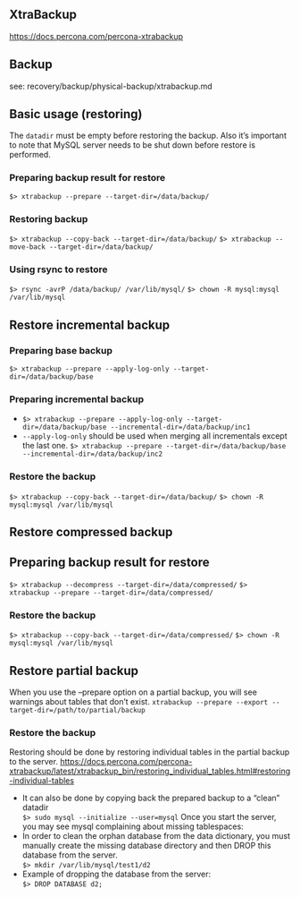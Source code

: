 ## XtraBackup
https://docs.percona.com/percona-xtrabackup

## Backup
see: recovery/backup/physical-backup/xtrabackup.md

## Basic usage (restoring)
The `datadir` must be empty before restoring the backup. 
Also it’s important to note that MySQL server needs to be shut down before restore is performed.

### Preparing backup result for restore
`$> xtrabackup --prepare --target-dir=/data/backup/`

### Restoring backup
`$> xtrabackup --copy-back --target-dir=/data/backup/`
`$> xtrabackup --move-back --target-dir=/data/backup/`

### Using rsync to restore
`$> rsync -avrP /data/backup/ /var/lib/mysql/`
`$> chown -R mysql:mysql /var/lib/mysql`


## Restore incremental backup
### Preparing base backup
`$> xtrabackup --prepare --apply-log-only --target-dir=/data/backup/base`

### Preparing incremental backup
- `$> xtrabackup --prepare --apply-log-only --target-dir=/data/backup/base --incremental-dir=/data/backup/inc1`
- `--apply-log-only` should be used when merging all incrementals except the last one. 
`$> xtrabackup --prepare --target-dir=/data/backup/base --incremental-dir=/data/backup/inc2`

### Restore the backup
`$> xtrabackup --copy-back --target-dir=/data/backup/`
`$> chown -R mysql:mysql /var/lib/mysql`


## Restore compressed backup
## Preparing backup result for restore
`$> xtrabackup --decompress --target-dir=/data/compressed/`
`$> xtrabackup --prepare --target-dir=/data/compressed/`

### Restore the backup
`$> xtrabackup --copy-back --target-dir=/data/compressed/`
`$> chown -R mysql:mysql /var/lib/mysql`


## Restore partial backup
When you use the –prepare option on a partial backup, you will see warnings about tables that don’t exist.
`xtrabackup --prepare --export --target-dir=/path/to/partial/backup`

### Restore the backup
Restoring should be done by restoring individual tables in the partial backup to the server.
https://docs.percona.com/percona-xtrabackup/latest/xtrabackup_bin/restoring_individual_tables.html#restoring-individual-tables
- It can also be done by copying back the prepared backup to a “clean” datadir\
`$> sudo mysql --initialize --user=mysql` Once you start the server, you may see mysql complaining about missing tablespaces:
- In order to clean the orphan database from the data dictionary, you must manually create the missing database 
directory and then DROP this database from the server.\
`$> mkdir /var/lib/mysql/test1/d2`
- Example of dropping the database from the server:\
`$> DROP DATABASE d2;`
